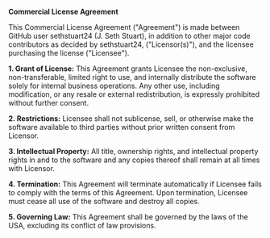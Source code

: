 **Commercial License Agreement**

This Commercial License Agreement ("Agreement") is made between GitHub user sethstuart24 (J. Seth Stuart), in addition to other major code contributors as decided by sethstuart24, ("Licensor(s)"), and the licensee purchasing the license ("Licensee").

**1. Grant of License:** This Agreement grants Licensee the non-exclusive, non-transferable, limited right to use, and internally distribute the software solely for internal business operations. Any other use, including modification, or any resale or external redistribution, is expressly prohibited without further consent.

**2. Restrictions:** Licensee shall not sublicense, sell, or otherwise make the software available to third parties without prior written consent from Licensor.

**3. Intellectual Property:** All title, ownership rights, and intellectual property rights in and to the software and any copies thereof shall remain at all times with Licensor.

**4. Termination:** This Agreement will terminate automatically if Licensee fails to comply with the terms of this Agreement. Upon termination, Licensee must cease all use of the software and destroy all copies.

**5. Governing Law:** This Agreement shall be governed by the laws of the USA, excluding its conflict of law provisions.
